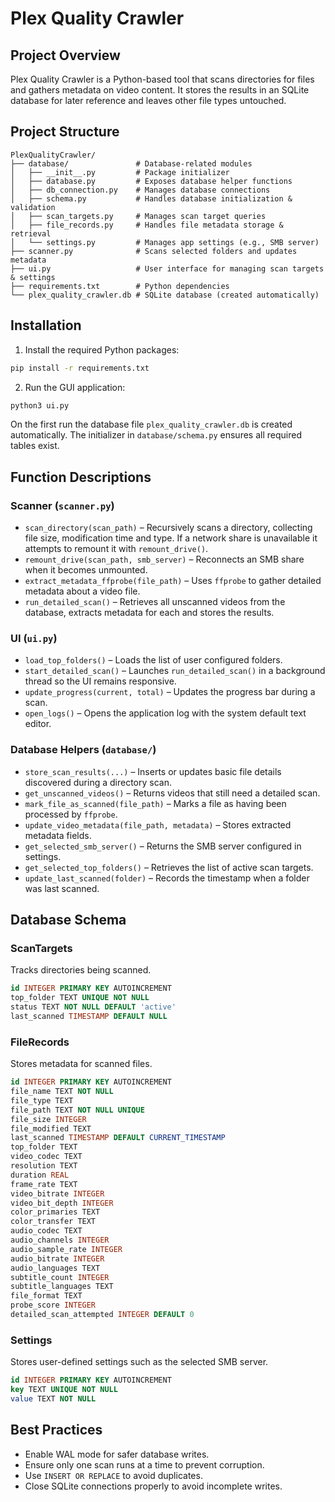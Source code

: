 # Plex Quality Crawler

## Project Overview

Plex Quality Crawler is a Python-based tool that scans directories for files and gathers metadata on video content.  It stores the results in an SQLite database for later reference and leaves other file types untouched.

## Project Structure

```
PlexQualityCrawler/
├── database/               # Database-related modules
│   ├── __init__.py         # Package initializer
│   ├── database.py         # Exposes database helper functions
│   ├── db_connection.py    # Manages database connections
│   ├── schema.py           # Handles database initialization & validation
│   ├── scan_targets.py     # Manages scan target queries
│   ├── file_records.py     # Handles file metadata storage & retrieval
│   └── settings.py         # Manages app settings (e.g., SMB server)
├── scanner.py              # Scans selected folders and updates metadata
├── ui.py                   # User interface for managing scan targets & settings
├── requirements.txt        # Python dependencies
└── plex_quality_crawler.db # SQLite database (created automatically)
```

## Installation

1. Install the required Python packages:

```bash
pip install -r requirements.txt
```

2. Run the GUI application:

```bash
python3 ui.py
```

On the first run the database file `plex_quality_crawler.db` is created automatically.  The initializer in `database/schema.py` ensures all required tables exist.

## Function Descriptions

### Scanner (`scanner.py`)

- `scan_directory(scan_path)` – Recursively scans a directory, collecting file size, modification time and type.  If a network share is unavailable it attempts to remount it with `remount_drive()`.
- `remount_drive(scan_path, smb_server)` – Reconnects an SMB share when it becomes unmounted.
- `extract_metadata_ffprobe(file_path)` – Uses `ffprobe` to gather detailed metadata about a video file.
- `run_detailed_scan()` – Retrieves all unscanned videos from the database, extracts metadata for each and stores the results.

### UI (`ui.py`)

- `load_top_folders()` – Loads the list of user configured folders.
- `start_detailed_scan()` – Launches `run_detailed_scan()` in a background thread so the UI remains responsive.
- `update_progress(current, total)` – Updates the progress bar during a scan.
- `open_logs()` – Opens the application log with the system default text editor.

### Database Helpers (`database/`)

- `store_scan_results(...)` – Inserts or updates basic file details discovered during a directory scan.
- `get_unscanned_videos()` – Returns videos that still need a detailed scan.
- `mark_file_as_scanned(file_path)` – Marks a file as having been processed by `ffprobe`.
- `update_video_metadata(file_path, metadata)` – Stores extracted metadata fields.
- `get_selected_smb_server()` – Returns the SMB server configured in settings.
- `get_selected_top_folders()` – Retrieves the list of active scan targets.
- `update_last_scanned(folder)` – Records the timestamp when a folder was last scanned.

## Database Schema

### ScanTargets
Tracks directories being scanned.
```sql
id INTEGER PRIMARY KEY AUTOINCREMENT
top_folder TEXT UNIQUE NOT NULL
status TEXT NOT NULL DEFAULT 'active'
last_scanned TIMESTAMP DEFAULT NULL
```

### FileRecords
Stores metadata for scanned files.
```sql
id INTEGER PRIMARY KEY AUTOINCREMENT
file_name TEXT NOT NULL
file_type TEXT
file_path TEXT NOT NULL UNIQUE
file_size INTEGER
file_modified TEXT
last_scanned TIMESTAMP DEFAULT CURRENT_TIMESTAMP
top_folder TEXT
video_codec TEXT
resolution TEXT
duration REAL
frame_rate TEXT
video_bitrate INTEGER
video_bit_depth INTEGER
color_primaries TEXT
color_transfer TEXT
audio_codec TEXT
audio_channels INTEGER
audio_sample_rate INTEGER
audio_bitrate INTEGER
audio_languages TEXT
subtitle_count INTEGER
subtitle_languages TEXT
file_format TEXT
probe_score INTEGER
detailed_scan_attempted INTEGER DEFAULT 0
```

### Settings
Stores user-defined settings such as the selected SMB server.
```sql
id INTEGER PRIMARY KEY AUTOINCREMENT
key TEXT UNIQUE NOT NULL
value TEXT NOT NULL
```

## Best Practices
- Enable WAL mode for safer database writes.
- Ensure only one scan runs at a time to prevent corruption.
- Use `INSERT OR REPLACE` to avoid duplicates.
- Close SQLite connections properly to avoid incomplete writes.

